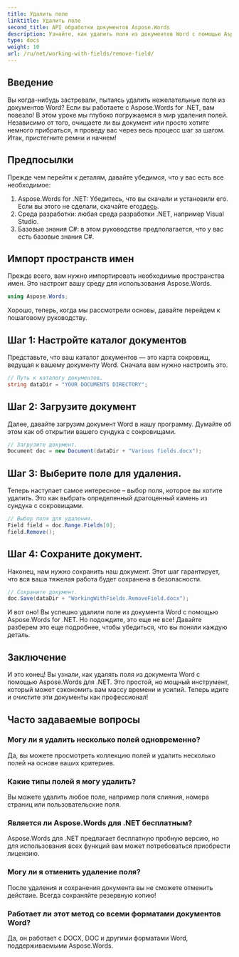 ```yaml
---
title: Удалить поле
linktitle: Удалить поле
second_title: API обработки документов Aspose.Words
description: Узнайте, как удалить поля из документов Word с помощью Aspose.Words для .NET в этом подробном пошаговом руководстве. Идеально подходит для разработчиков и управления документами.
type: docs
weight: 10
url: /ru/net/working-with-fields/remove-field/
---
```

## Введение

Вы когда-нибудь застревали, пытаясь удалить нежелательные поля из документов Word? Если вы работаете с Aspose.Words for .NET, вам повезло! В этом уроке мы глубоко погружаемся в мир удаления полей. Независимо от того, очищаете ли вы документ или просто хотите немного прибраться, я проведу вас через весь процесс шаг за шагом. Итак, пристегните ремни и начнем!

## Предпосылки

Прежде чем перейти к деталям, давайте убедимся, что у вас есть все необходимое:

1.  Aspose.Words for .NET: Убедитесь, что вы скачали и установили его. Если вы этого не сделали, скачайте его[здесь](https://releases.aspose.com/words/net/).
2. Среда разработки: любая среда разработки .NET, например Visual Studio.
3. Базовые знания C#: в этом руководстве предполагается, что у вас есть базовые знания C#.

## Импорт пространств имен

Прежде всего, вам нужно импортировать необходимые пространства имен. Это настроит вашу среду для использования Aspose.Words.

```csharp
using Aspose.Words;
```

Хорошо, теперь, когда мы рассмотрели основы, давайте перейдем к пошаговому руководству.

## Шаг 1: Настройте каталог документов

Представьте, что ваш каталог документов — это карта сокровищ, ведущая к вашему документу Word. Сначала вам нужно настроить это.

```csharp
// Путь к каталогу документов.
string dataDir = "YOUR DOCUMENTS DIRECTORY";
```

## Шаг 2: Загрузите документ

Далее, давайте загрузим документ Word в нашу программу. Думайте об этом как об открытии вашего сундука с сокровищами.

```csharp
// Загрузите документ.
Document doc = new Document(dataDir + "Various fields.docx");
```

## Шаг 3: Выберите поле для удаления.

Теперь наступает самое интересное – выбор поля, которое вы хотите удалить. Это как выбрать определенный драгоценный камень из сундука с сокровищами.

```csharp
// Выбор поля для удаления.
Field field = doc.Range.Fields[0];
field.Remove();
```

## Шаг 4: Сохраните документ.

Наконец, нам нужно сохранить наш документ. Этот шаг гарантирует, что вся ваша тяжелая работа будет сохранена в безопасности.

```csharp
// Сохраните документ.
doc.Save(dataDir + "WorkingWithFields.RemoveField.docx");
```

И вот оно! Вы успешно удалили поле из документа Word с помощью Aspose.Words for .NET. Но подождите, это еще не все! Давайте разберем это еще подробнее, чтобы убедиться, что вы поняли каждую деталь.

## Заключение

И это конец! Вы узнали, как удалять поля из документа Word с помощью Aspose.Words для .NET. Это простой, но мощный инструмент, который может сэкономить вам массу времени и усилий. Теперь идите и очистите эти документы как профессионал!

## Часто задаваемые вопросы

### Могу ли я удалить несколько полей одновременно?
Да, вы можете просмотреть коллекцию полей и удалить несколько полей на основе ваших критериев.

### Какие типы полей я могу удалить?
Вы можете удалить любое поле, например поля слияния, номера страниц или пользовательские поля.

### Является ли Aspose.Words для .NET бесплатным?
Aspose.Words для .NET предлагает бесплатную пробную версию, но для использования всех функций вам может потребоваться приобрести лицензию.

### Могу ли я отменить удаление поля?
После удаления и сохранения документа вы не сможете отменить действие. Всегда сохраняйте резервную копию!

### Работает ли этот метод со всеми форматами документов Word?
Да, он работает с DOCX, DOC и другими форматами Word, поддерживаемыми Aspose.Words.